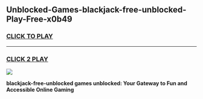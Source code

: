 
## Unblocked-Games-blackjack-free-unblocked-Play-Free-x0b49
<h3>
<a href="https://premium76.site?title=blackjack-free-unblocked&ref=20M">CLICK TO PLAY</a></h3>
<hr>

<h3>
<a href="https://premium76.site?title=blackjack-free-unblocked&ref=20M">CLICK 2 PLAY</a>
  
</h3>

<a href="https://premium76.site?title=blackjack-free-unblocked&ref=19M"><img src="https://clearcache.store/games.png"></a>


**blackjack-free-unblocked games unblocked: Your Gateway to Fun and Accessible Online Gaming**
